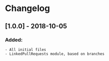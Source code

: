 # Changelog

## [1.0.0] - 2018-10-05
### Added:
    - All initial files
    - LinkedPullRequests module, based on branches
